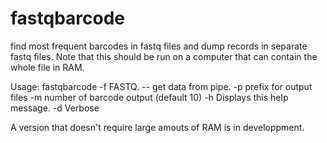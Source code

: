 # fastqbarcode
find most frequent barcodes in fastq files and dump records in separate fastq files.
Note that this should be run on a computer that can contain the whole file in RAM.

Usage: fastqbarcode -f FASTQ.
   -- get data from pipe.
   -p prefix for output files
   -m number of barcode output (default 10)
   -h Displays this help message.
   -d Verbose

A version that doesn't require large amouts of RAM is in developpment.
